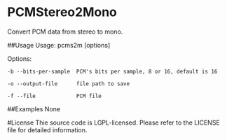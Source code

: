 # PCMStereo2Mono
Convert PCM data from stereo to mono.

##Usage
  Usage: pcms2m [options] <file>
  
  Options:
  
    -b --bits-per-sample  PCM's bits per sample, 8 or 16, default is 16

    -o --output-file      file path to save

    -f --file             PCM file
    
    
##Examples
None

#License
Thie source code is LGPL-licensed. Please refer to the LICENSE file for detailed information.
